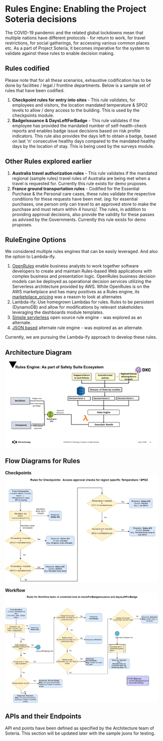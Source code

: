 # Rules Engine: Enabling the Project Soteria decisions 
The COVID-19 pandemic and the related global lockdowns mean that multiple nations have different protocols - for return to work, for travel restrictions, for social gatherings, for accessing various common places etc. As a part of Project Soteria, it becomes imperative for the system to validate against these rules to enable decision making.

## Rules codified
Please note that for all these scenarios, exhaustive codification has to be done by facilities / legal / frontline departments. Below is a sample set of rules that have been codified. 
1. **Checkpoint rules for entry into sites** - This rule validates, for employees and visitors, the location mandated temperature & SPO2 levels to allow / deny access to the building. This is used by the checkpoints module.
2. **BadgeIssuance & DaysLeftForBadge** - This rule validates if the employee has provided the mandated number of self-health-check reports and enables badge issue decisions based on risk profile indicators. This rule also provides the days left to obtain a badge, based on last 'n' consecutive healthy days compared to the mandated healthy days by the location of stay. This is being used by the surveys module.

## Other Rules explored earlier
1. **Australia travel authorization rules** - This rule validates if the mandated regional (sample rules) travel rules of Australia are being met when a travel is requested for. Currently this rule exists for demo pruposes. 
2. **France ground transportation rules** -  Codified for the Essential Purchase & the Personal care cases, these rules validate the respective conditions for these requests have been met. (eg: for essential purchases, one person only can travel to an approved store to make the purchase and must return within 4 hours)/. The rules, in addition to providing approval decisions, also provide the validity for these passes as advised by the Governments. Currently this rule exists for demo pruposes.

## RuleEngine Options 
We considered multiple rules engines that can be easily leveraged. And also the option to Lambda-ify. 
1. [OpenRules](https://openrules.com/) enable business analysts to work together software developers to create and maintain Rules-based Web applications with complex business and presentation logic.  OpenRules business decision models can be deployed as operational decision services utilizing the Serverless architecture provided by AWS. While OpenRules is on the AWS marketplace and has many positives as a Rules engine, its [marketplace_pricing](https://aws.amazon.com/marketplace/pp/OpenRules-Inc-OpenRules-Business-Rules-and-Decisio/B0848CXKKL) was a reason to look at alternates
2. Lambda-ify: Use homegrown Lambdas for rules. Rules to be persistent (DynamoDB) and allow for modifications by relevant stakeholders leveraging the dashboards module templates. 
3. [Simple servlerless](https://github.com/jeyabalajis/simple-serverless-rule-engine) open source rule engine - was explored as an alternate.
4. [JSON based](https://github.com/CacheControl/json-rules-engine/) alternate rule engine - was explored as an alternate. 

Currently, we are pursuing the Lambda-ify approach to develop these rules. 

## Architecture Diagram

![architecture_Lambdaify](images/Rules-engine-Arch-v2.jpg)

## Flow Diagrams for Rules

**Checkpoints**
![flowcheckpoints](images/checkPoints-SG-flow.jpg)

**Workflow**
![flowworkflows](images/workflow-badgeissue-daysleft-flow.jpg)

## APIs and their Endpoints 

API end points have been defined as specified by the Architecture team of Soteria. This section will be updated later with the sample jsons for testing. 


